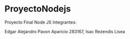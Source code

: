 # ProyectoNodejs
Proyecto Final Node JS
Integrantes: 

Edgar Alejandro Pavon Aparicio  283167,
Isac Rezendis Lisea
